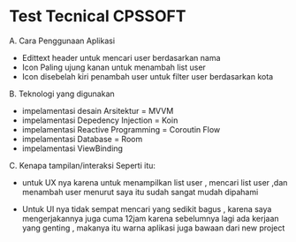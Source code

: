 # Test Tecnical CPSSOFT
A. Cara Penggunaan Aplikasi
- Edittext header untuk mencari user berdasarkan nama
- Icon Paling ujung kanan untuk menambah list user
- Icon disebelah kiri penambah user untuk filter user berdasarkan kota

B. Teknologi yang digunakan
- impelamentasi desain Arsitektur = MVVM
- impelamentasi Depedency Injection = Koin
- impelamentasi Reactive Programming = Coroutin Flow
- impelamentasi Database = Room 
- impelamentasi ViewBinding

C. Kenapa tampilan/interaksi Seperti itu:
- untuk UX nya karena untuk menampilkan list user , mencari list user ,dan menambah user menurut saya itu sudah sangat mudah 
dipahami

- Untuk UI nya tidak sempat mencari yang sedikit bagus , karena saya mengerjakannya juga cuma 12jam karena sebelumnya lagi ada 
kerjaan yang genting , makanya itu warna aplikasi juga bawaan dari new project

 